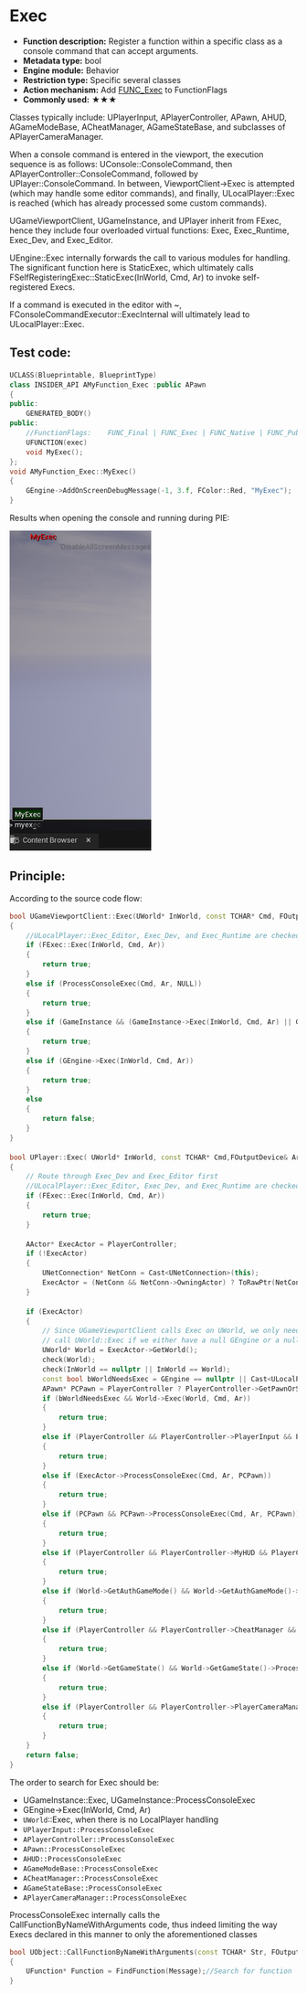 # Exec

- **Function description:** Register a function within a specific class as a console command that can accept arguments.
- **Metadata type:** bool
- **Engine module:** Behavior
- **Restriction type:** Specific several classes
- **Action mechanism:** Add [FUNC_Exec](../../../Flags/EFunctionFlags/FUNC_Exec.md) to FunctionFlags
- **Commonly used:** ★★★

Classes typically include: UPlayerInput, APlayerController, APawn, AHUD, AGameModeBase, ACheatManager, AGameStateBase, and subclasses of APlayerCameraManager.

When a console command is entered in the viewport, the execution sequence is as follows: UConsole::ConsoleCommand, then APlayerController::ConsoleCommand, followed by UPlayer::ConsoleCommand. In between, ViewportClient->Exec is attempted (which may handle some editor commands), and finally, ULocalPlayer::Exec is reached (which has already processed some custom commands).

UGameViewportClient, UGameInstance, and UPlayer inherit from FExec, hence they include four overloaded virtual functions: Exec, Exec_Runtime, Exec_Dev, and Exec_Editor.

UEngine::Exec internally forwards the call to various modules for handling. The significant function here is StaticExec, which ultimately calls FSelfRegisteringExec::StaticExec(InWorld, Cmd, Ar) to invoke self-registered Execs.

If a command is executed in the editor with ~, FConsoleCommandExecutor::ExecInternal will ultimately lead to ULocalPlayer::Exec.

## Test code:

```cpp
UCLASS(Blueprintable, BlueprintType)
class INSIDER_API AMyFunction_Exec :public APawn
{
public:
	GENERATED_BODY()
public:
	//FunctionFlags:	FUNC_Final | FUNC_Exec | FUNC_Native | FUNC_Public
	UFUNCTION(exec)
	void MyExec();
};
void AMyFunction_Exec::MyExec()
{
	GEngine->AddOnScreenDebugMessage(-1, 3.f, FColor::Red, "MyExec");
}
```

Results when opening the console and running during PIE:

![Untitled](Untitled.png)

## Principle:

According to the source code flow:

```cpp
bool UGameViewportClient::Exec(UWorld* InWorld, const TCHAR* Cmd, FOutputDevice& Ar)
{
	//ULocalPlayer::Exec_Editor, Exec_Dev, and Exec_Runtime are checked in order to determine if they correspond to certain commands
	if (FExec::Exec(InWorld, Cmd, Ar))
	{
		return true;
	}
	else if (ProcessConsoleExec(Cmd, Ar, NULL))
	{
		return true;
	}
	else if (GameInstance && (GameInstance->Exec(InWorld, Cmd, Ar) || GameInstance->ProcessConsoleExec(Cmd, Ar, nullptr)))
	{
		return true;
	}
	else if (GEngine->Exec(InWorld, Cmd, Ar))
	{
		return true;
	}
	else
	{
		return false;
	}
}

bool UPlayer::Exec( UWorld* InWorld, const TCHAR* Cmd,FOutputDevice& Ar)
{
	// Route through Exec_Dev and Exec_Editor first
	//ULocalPlayer::Exec_Editor, Exec_Dev, and Exec_Runtime are checked in order to determine if they correspond to certain commands
	if (FExec::Exec(InWorld, Cmd, Ar))
	{
		return true;
	}

	AActor* ExecActor = PlayerController;
	if (!ExecActor)
	{
		UNetConnection* NetConn = Cast<UNetConnection>(this);
		ExecActor = (NetConn && NetConn->OwningActor) ? ToRawPtr(NetConn->OwningActor) : nullptr;
	}

	if (ExecActor)
	{
		// Since UGameViewportClient calls Exec on UWorld, we only need to explicitly
		// call UWorld::Exec if we either have a null GEngine or a null ViewportClient
		UWorld* World = ExecActor->GetWorld();
		check(World);
		check(InWorld == nullptr || InWorld == World);
		const bool bWorldNeedsExec = GEngine == nullptr || Cast<ULocalPlayer>(this) == nullptr || static_cast<ULocalPlayer*>(this)->ViewportClient == nullptr;
		APawn* PCPawn = PlayerController ? PlayerController->GetPawnOrSpectator() : nullptr;
		if (bWorldNeedsExec && World->Exec(World, Cmd, Ar))
		{
			return true;
		}
		else if (PlayerController && PlayerController->PlayerInput && PlayerController->PlayerInput->ProcessConsoleExec(Cmd, Ar, PCPawn))
		{
			return true;
		}
		else if (ExecActor->ProcessConsoleExec(Cmd, Ar, PCPawn))
		{
			return true;
		}
		else if (PCPawn && PCPawn->ProcessConsoleExec(Cmd, Ar, PCPawn))
		{
			return true;
		}
		else if (PlayerController && PlayerController->MyHUD && PlayerController->MyHUD->ProcessConsoleExec(Cmd, Ar, PCPawn))
		{
			return true;
		}
		else if (World->GetAuthGameMode() && World->GetAuthGameMode()->ProcessConsoleExec(Cmd, Ar, PCPawn))
		{
			return true;
		}
		else if (PlayerController && PlayerController->CheatManager && PlayerController->CheatManager->ProcessConsoleExec(Cmd, Ar, PCPawn))
		{
			return true;
		}
		else if (World->GetGameState() && World->GetGameState()->ProcessConsoleExec(Cmd, Ar, PCPawn))
		{
			return true;
		}
		else if (PlayerController && PlayerController->PlayerCameraManager && PlayerController->PlayerCameraManager->ProcessConsoleExec(Cmd, Ar, PCPawn))
		{
			return true;
		}
	}
	return false;
}
```

The order to search for Exec should be:

- UGameInstance::Exec, UGameInstance::ProcessConsoleExec
- GEngine->Exec(InWorld, Cmd, Ar)
- `UWorld`::Exec, when there is no LocalPlayer handling
- `UPlayerInput::ProcessConsoleExec`
- `APlayerController::ProcessConsoleExec`
- `APawn::ProcessConsoleExec`
- `AHUD::ProcessConsoleExec`
- `AGameModeBase::ProcessConsoleExec`
- `ACheatManager::ProcessConsoleExec`
- `AGameStateBase::ProcessConsoleExec`
- `APlayerCameraManager::ProcessConsoleExec`

ProcessConsoleExec internally calls the CallFunctionByNameWithArguments code, thus indeed limiting the way Execs declared in this manner to only the aforementioned classes

```cpp
bool UObject::CallFunctionByNameWithArguments(const TCHAR* Str, FOutputDevice& Ar, UObject* Executor, bool bForceCallWithNonExec/*=false*/)
{
	UFunction* Function = FindFunction(Message);//Search for function
}
```